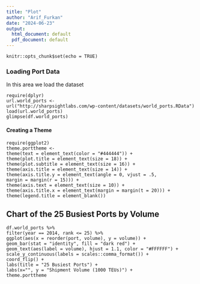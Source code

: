 ```yaml
---
title: "Plot"
author: "Arif_Furkan"
date: "2024-06-23"
output:
  html_document: default
  pdf_document: default
---
```


```{r setup, include=FALSE}
knitr::opts_chunk$set(echo = TRUE)
```

### Loading Port Data

In this area we load the dataset

```{r}
require(dplyr)
url.world_ports <-
url("http://sharpsightlabs.com/wp-content/datasets/world_ports.RData")
load(url.world_ports)
glimpse(df.world_ports)
```

#### Creating a Theme

```{r}
require(ggplot2)
theme.porttheme <-
theme(text = element_text(color = "#444444")) +
theme(plot.title = element_text(size = 18)) +
theme(plot.subtitle = element_text(size = 16)) +
theme(axis.title = element_text(size = 14)) +
theme(axis.title.y = element_text(angle = 0, vjust = .5,
margin = margin(r = 15))) +
theme(axis.text = element_text(size = 10)) +
theme(axis.title.x = element_text(margin = margin(t = 20))) +
theme(legend.title = element_blank())
```

## Chart of the 25 Busiest Ports by Volume

```{r pressure, echo=FALSE}
df.world_ports %>%
filter(year == 2014, rank <= 25) %>%
ggplot(aes(x = reorder(port, volume), y = volume)) +
geom_bar(stat = "identity", fill = "dark red") +
geom_text(aes(label = volume), hjust = 1.1, color = "#FFFFFF") +
scale_y_continuous(labels = scales::comma_format()) +
coord_flip() +
labs(title = "25 Busiest Ports") +
labs(x="", y = "Shipment Volume (1000 TEUs)") +
theme.porttheme
```
